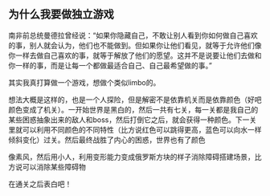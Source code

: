 ## 为什么我要做独立游戏

南非前总统曼德拉曾经说：“如果你隐藏自己，不敢让别人看到你如何做自己喜欢的事，别人就会认为，他们也不能做到。但如果你让他们看见，就等于允许他们像你一样去做自己喜欢的事，就等于解放了他们的愿望。这并不是说要让他们去做和你一样的事，而是让每一个都做最适合自己、自己最希望做的事。”

其实我真打算做一个游戏，想做个类似limbo的。

想法大概是这样的，也是一个人探险，但是解密不是依靠机关而是依靠颜色（好吧颜色变成了机关）。一开始世界是黑白的，然后一共有七关，每一关都是我自己的某些困惑抽象出来的敌人和boss，然后打倒它之后，就会获得一种颜色。下一关里就可以利用不同颜色的不同特性（比方说红色可以跳得更高，蓝色可以向水一样倾斜变化）过关。然后最终战胜了内心的困惑，世界也有了颜色

像素风，然后用小人，利用变形能力变成俄罗斯方块的样子消除障碍搭建场景，比方说可以消除某些障碍物

在通关之后表白吧！
